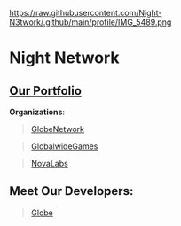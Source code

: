 https://raw.githubusercontent.com/Night-N3twork/.github/main/profile/IMG_5489.png

# Night Network

## [Our Portfolio](https://night-x.com)

**Organizations**:
> [GlobeNetwork](https://github.com/GlobeNetwork)

> [GlobalwideGames](https://github.com/GlobalwideGames)

> [NovaLabs](https://github.com/novadevlabs)

## Meet Our Developers:

> [Globe](https://github.com/GlobeTheDev)
